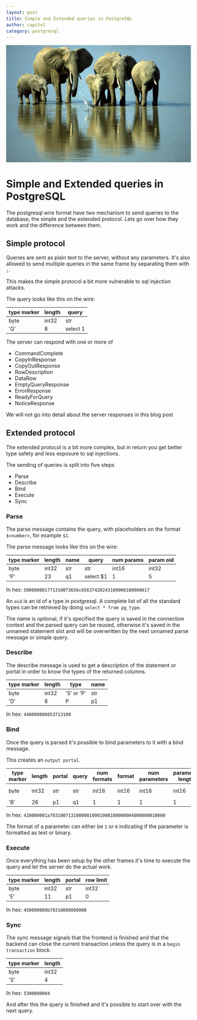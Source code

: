 ```yaml
---
layout: post
title: Simple and Extended queries in PostgreSQL
author: capitol
category: postgresql
---
```


![elephant-family](/images/elephant-family.jpg)

# Simple and Extended queries in PostgreSQL

The postgresql wire format have two mechanism to send queries to the database,
the simple and the extended protocol. Lets go over how they work and the difference 
between them.

## Simple protocol

Queries are sent as plain text to the server, without any parameters. It's also allowed
to send multiple queries in the same frame by separating them with `;`.

This makes the simple protocol a bit more vulnerable to sql injection attacks.

The query looks like this on the wire:

| type marker| length | query    |
|------------|--------|----------|
|byte        | int32  | str      |
|'Q'         | 8      | select 1 |


The server can respond with one or more of 

* CommandComplete
* CopyInResponse
* CopyOutResponse
* RowDescription
* DataRow
* EmptyQueryResponse
* ErrorResponse
* ReadyForQuery
* NoticeResponse

We will not go into detail about the server responses in this blog post

## Extended protocol

The extended protocol is a bit more complex, but in return you get better type safety
and less exposure to sql injections.

The sending of queries is split into five steps

* Parse
* Describe
* Bind
* Execute
* Sync

### Parse

The parse message contains the query, with placeholders on the format `$<number>`, for 
example `$1`.

The parse message looks like this on the wire:

| type marker| length | name | query      | num params | param oid |
|------------|--------|-------|-----------|------------| ----------|
|byte        | int32  | str   | str       | int16      | int32     |
|'P'         | 23     | q1    | select $1 | 1          | 5         |

In hex: `500000001771310073656c65637420243100000100000017`

An `oid` is an id of a type in postgresql. A complete list of all the standard types
can be retrieved by doing `select * from pg_type`.

The name is optional, if it's specified the query is saved in the connection context
and the parsed query can be reused, otherwise it's saved in the unnamed statement slot
and will be overwritten by the next unnamed parse message or simple query.

### Describe

The describe message is used to get a description of the statement or portal in
order to know the types of the returned columns.

| type marker| length | type       | name      |
|------------|--------|------------|-----------|
|byte        | int32  | 'S' or 'P' | str       |
|'D'         | 8      | P          | p1        |

In hex: `440000000853713100`

### Bind

Once the query is parsed it's possible to bind parameters to it with a bind message.

This creates an `output portal`.

| type marker| length | portal | query | num formats | format | num parameters | parameter length | value        |
|------------|--------|--------|-------|------------| --------|----------------|------------------|--------------|
|byte        | int32  | str    | str   | int16      | int16   | int16          | int16            | str or bytes |
|'B'         | 26     | p1     | q1    | 1          | 1       | 1              | 1                | 1            |

In hex: `420000001a70310071310000010001000100000004000000010000`

The format of a parameter can either be `1` or `0` indicating if the parameter is 
formatted as text or binary.

### Execute

Once everything has been setup by the other frames it's time to execute the query and
let the server do the actual work.

| type marker| length | portal | row limit |
|------------|--------|--------|-----------|
|byte        | int32  | str    | int32     |
|'E'         | 11     | p1     | 0         |

In hex: `450000000b70310000000000`

### Sync

The sync message signals that the frontend is finished and that the backend can close
the current transaction unless the query is in a `begin transaction` block.

| type marker| length |
|------------|--------|
|byte        | int32  |
|'S'         | 4      |

In hex: `5300000004`

And after this the query is finished and it's possible to start over with the next
query.
